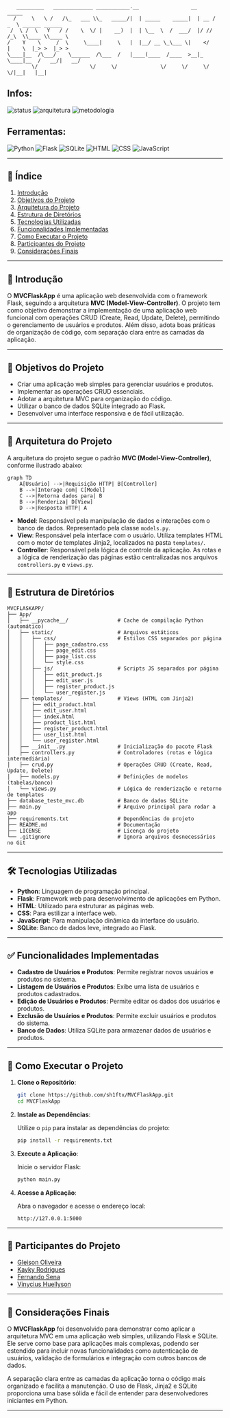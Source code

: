 
```
   _________   _____________ ___________.__                 __      _____                 
  /     \   \ /   /\_   ___ \\_   _____/|  | _____    _____|  | __ /  _  \ ______ ______  
 /  \ /  \   Y   / /    \  \/ |    __)  |  | \__  \  /  ___/  |/ //  /_\  \\____ \\____ \ 
/    Y    \     /  \     \____|     \   |  |__/ __ \_\___ \|    </    |    \  |_> >  |_> >
\____|__  /\___/    \______  /\___  /   |____(____  /____  >__|_ \____|__  /   __/|   __/ 
        \/                 \/     \/              \/     \/     \/       \/|__|   |__|    
```

## Infos:

![status](https://img.shields.io/badge/status-concluído-brightgreen?style=for-the-badge)
![arquitetura](https://img.shields.io/badge/arquitetura-MVC-blueviolet?style=for-the-badge)
![metodologia](https://img.shields.io/badge/metodologia-Scrum-orange?style=for-the-badge)

## Ferramentas:

![Python](https://img.shields.io/badge/Python-3.10-blue?style=for-the-badge&logo=python)
![Flask](https://img.shields.io/badge/Flask-2.2-lightgrey?style=for-the-badge&logo=flask)
![SQLite](https://img.shields.io/badge/SQLite-3.36-blue?style=for-the-badge&logo=sqlite)
![HTML](https://img.shields.io/badge/HTML5-E34F26?style=for-the-badge&logo=html5&logoColor=white)
![CSS](https://img.shields.io/badge/CSS3-1572B6?style=for-the-badge&logo=css3&logoColor=white)
![JavaScript](https://img.shields.io/badge/JavaScript-ES6-yellow?style=for-the-badge&logo=javascript)

---

## 📌 Índice

1. [Introdução](#introdução)
2. [Objetivos do Projeto](#objetivos-do-projeto)
3. [Arquitetura do Projeto](#arquitetura-do-projeto)
4. [Estrutura de Diretórios](#estrutura-de-diretórios)
5. [Tecnologias Utilizadas](#tecnologias-utilizadas)
6. [Funcionalidades Implementadas](#funcionalidades-implementadas)
7. [Como Executar o Projeto](#como-executar-o-projeto)
8. [Participantes do Projeto](#participantes-do-projeto)
9. [Considerações Finais](#considerações-finais)

---

## 🚀 Introdução

O **MVCFlaskApp** é uma aplicação web desenvolvida com o framework Flask, seguindo a arquitetura **MVC (Model-View-Controller)**. O projeto tem como objetivo demonstrar a implementação de uma aplicação web funcional com operações CRUD (Create, Read, Update, Delete), permitindo o gerenciamento de usuários e produtos. Além disso, adota boas práticas de organização de código, com separação clara entre as camadas da aplicação.

---

## 🎯 Objetivos do Projeto

- Criar uma aplicação web simples para gerenciar usuários e produtos.
- Implementar as operações CRUD essenciais.
- Adotar a arquitetura MVC para organização do código.
- Utilizar o banco de dados SQLite integrado ao Flask.
- Desenvolver uma interface responsiva e de fácil utilização.

---

## 🧱 Arquitetura do Projeto

A arquitetura do projeto segue o padrão **MVC (Model-View-Controller)**, conforme ilustrado abaixo:

```mermaid
graph TD
    A[Usuário] -->|Requisição HTTP| B[Controller]
    B -->|Interage com| C[Model]
    C -->|Retorna dados para| B
    B -->|Renderiza| D[View]
    D -->|Resposta HTTP| A
```

- **Model**: Responsável pela manipulação de dados e interações com o banco de dados. Representado pela classe `models.py`.
- **View**: Responsável pela interface com o usuário. Utiliza templates HTML com o motor de templates Jinja2, localizados na pasta `templates/`.
- **Controller**: Responsável pela lógica de controle da aplicação. As rotas e a lógica de renderização das páginas estão centralizadas nos arquivos `controllers.py` e `views.py`.

---

## 📁 Estrutura de Diretórios

```
MVCFLASKAPP/
├── App/
│   ├── __pycache__/                # Cache de compilação Python (automático)
│   ├── static/                     # Arquivos estáticos
│   │   ├── css/                    # Estilos CSS separados por página
│   │   │   ├── page_cadastro.css
│   │   │   ├── page_edit.css
│   │   │   ├── page_list.css
│   │   │   └── style.css
│   │   ├── js/                     # Scripts JS separados por página
│   │   │   ├── edit_product.js
│   │   │   ├── edit_user.js
│   │   │   ├── register_product.js
│   │   │   └── user_register.js
│   ├── templates/                  # Views (HTML com Jinja2)
│   │   ├── edit_product.html
│   │   ├── edit_user.html
│   │   ├── index.html
│   │   ├── product_list.html
│   │   ├── register_product.html
│   │   ├── user_list.html
│   │   └── user_register.html
│   ├── __init__.py                 # Inicialização do pacote Flask
│   ├── controllers.py              # Controladores (rotas e lógica intermediária)
│   ├── crud.py                     # Operações CRUD (Create, Read, Update, Delete)
│   ├── models.py                   # Definições de modelos (tabelas/banco)
│   └── views.py                    # Lógica de renderização e retorno de templates
├── database_teste_mvc.db           # Banco de dados SQLite
├── main.py                         # Arquivo principal para rodar a app
├── requirements.txt                # Dependências do projeto
├── README.md                       # Documentação
├── LICENSE                         # Licença do projeto
└── .gitignore                      # Ignora arquivos desnecessários no Git
```

---

## 🛠️ Tecnologias Utilizadas

- **Python**: Linguagem de programação principal.
- **Flask**: Framework web para desenvolvimento de aplicações em Python.
- **HTML**: Utilizado para estruturar as páginas web.
- **CSS**: Para estilizar a interface web.
- **JavaScript**: Para manipulação dinâmica da interface do usuário.
- **SQLite**: Banco de dados leve, integrado ao Flask.

---

## ✅ Funcionalidades Implementadas

- **Cadastro de Usuários e Produtos**: Permite registrar novos usuários e produtos no sistema.
- **Listagem de Usuários e Produtos**: Exibe uma lista de usuários e produtos cadastrados.
- **Edição de Usuários e Produtos**: Permite editar os dados dos usuários e produtos.
- **Exclusão de Usuários e Produtos**: Permite excluir usuários e produtos do sistema.
- **Banco de Dados**: Utiliza SQLite para armazenar dados de usuários e produtos.

---

## 🧪 Como Executar o Projeto

1. **Clone o Repositório**:

   ```bash
   git clone https://github.com/sh1ftx/MVCFlaskApp.git
   cd MVCFlaskApp
   ```

2. **Instale as Dependências**:

   Utilize o `pip` para instalar as dependências do projeto:

   ```bash
   pip install -r requirements.txt
   ```

3. **Execute a Aplicação**:

   Inicie o servidor Flask:

   ```bash
   python main.py
   ```

4. **Acesse a Aplicação**:

   Abra o navegador e acesse o endereço local:

   ```
   http://127.0.0.1:5000
   ```

---

## 👥 Participantes do Projeto

- [Gleison Oliveira](https://github.com/gleiSUN)
- [Kayky Rodrigues](https://github.com/xFrostzss)
- [Fernando Sena](https://github.com/FernandosenaDev)
- [Vinycius Huellyson](https://github.com/VINYCIU51)

---

## 📝 Considerações Finais

O **MVCFlaskApp** foi desenvolvido para demonstrar como aplicar a arquitetura MVC em uma aplicação web simples, utilizando Flask e SQLite. Ele serve como base para aplicações mais complexas, podendo ser estendido para incluir novas funcionalidades como autenticação de usuários, validação de formulários e integração com outros bancos de dados.

A separação clara entre as camadas da aplicação torna o código mais organizado e facilita a manutenção. O uso de Flask, Jinja2 e SQLite proporciona uma base sólida e fácil de entender para desenvolvedores iniciantes em Python.

---
